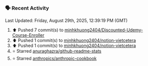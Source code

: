 ### 🗣 Recent Activity

<!--RECENT_ACTIVITY:last_update-->
Last Updated: Friday, August 29th, 2025, 12:39:19 PM (GMT)
<!--RECENT_ACTIVITY:last_update_end-->
<!--RECENT_ACTIVITY:start-->
1. ⬆️ Pushed 7 commit(s) to [minhkhuong2404/Discounted-Udemy-Course-Enroller](https://github.com/minhkhuong2404/Discounted-Udemy-Course-Enroller)<br>
2. ⬆️ Pushed 1 commit(s) to [minhkhuong2404/notion-vietcetera](https://github.com/minhkhuong2404/notion-vietcetera)<br>
3. ⬆️ Pushed 1 commit(s) to [minhkhuong2404/notion-vietcetera](https://github.com/minhkhuong2404/notion-vietcetera)<br>
4. ⭐ Starred [anuraghazra/github-readme-stats](https://github.com/anuraghazra/github-readme-stats)<br>
5. ⭐ Starred [anthropics/anthropic-cookbook](https://github.com/anthropics/anthropic-cookbook)<br>
<!--RECENT_ACTIVITY:end-->
